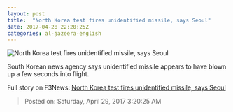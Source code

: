 ```yaml
---
layout: post
title:  "North Korea test fires unidentified missile, says Seoul"
date: 2017-04-28 22:20:25Z
categories: al-jazeera-english
---
```


![North Korea test fires unidentified missile, says Seoul](http://www.aljazeera.com/mritems/Images/2015/11/19/dafe960a95f143e0887a3d704bd7b675_18.jpg)

South Korean news agency says unidentified missile appears to have blown up a few seconds into flight.


Full story on F3News: [North Korea test fires unidentified missile, says Seoul](http://www.f3nws.com/n/HCqPvC)

> Posted on: Saturday, April 29, 2017 3:20:25 AM
